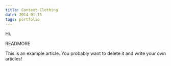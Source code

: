 ```yaml
---
title: Context Clothing
date: 2014-01-15
tags: portfolio
---
```


Hi.

READMORE

This is an example article. You probably want to delete it and write your own articles!
